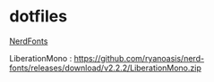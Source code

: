 # dotfiles

[NerdFonts](https://www.nerdfonts.com)

LiberationMono : https://github.com/ryanoasis/nerd-fonts/releases/download/v2.2.2/LiberationMono.zip
